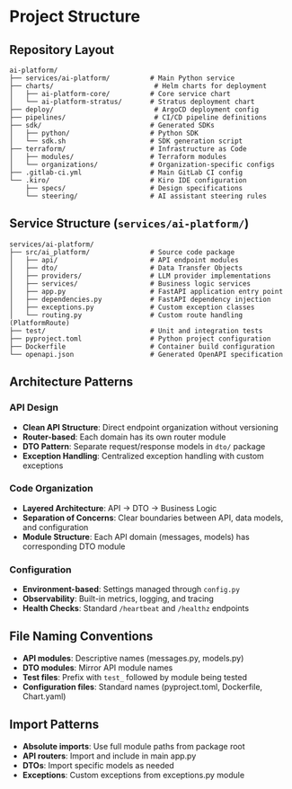 # Project Structure

## Repository Layout

```
ai-platform/
├── services/ai-platform/          # Main Python service
├── charts/                         # Helm charts for deployment
│   ├── ai-platform-core/          # Core service chart
│   └── ai-platform-stratus/       # Stratus deployment chart
├── deploy/                         # ArgoCD deployment config
├── pipelines/                      # CI/CD pipeline definitions
├── sdk/                           # Generated SDKs
│   ├── python/                    # Python SDK
│   └── sdk.sh                     # SDK generation script
├── terraform/                     # Infrastructure as Code
│   ├── modules/                   # Terraform modules
│   └── organizations/             # Organization-specific configs
├── .gitlab-ci.yml                 # Main GitLab CI config
└── .kiro/                         # Kiro IDE configuration
    ├── specs/                     # Design specifications
    └── steering/                  # AI assistant steering rules
```

## Service Structure (`services/ai-platform/`)

```
services/ai-platform/
├── src/ai_platform/               # Source code package
│   ├── api/                       # API endpoint modules
│   ├── dto/                       # Data Transfer Objects
│   ├── providers/                 # LLM provider implementations
│   ├── services/                  # Business logic services
│   ├── app.py                     # FastAPI application entry point
│   ├── dependencies.py            # FastAPI dependency injection
│   ├── exceptions.py              # Custom exception classes
│   └── routing.py                 # Custom route handling (PlatformRoute)
├── test/                          # Unit and integration tests
├── pyproject.toml                 # Python project configuration
├── Dockerfile                     # Container build configuration
└── openapi.json                   # Generated OpenAPI specification
```

## Architecture Patterns

### API Design
- **Clean API Structure**: Direct endpoint organization without versioning
- **Router-based**: Each domain has its own router module
- **DTO Pattern**: Separate request/response models in `dto/` package
- **Exception Handling**: Centralized exception handling with custom exceptions

### Code Organization
- **Layered Architecture**: API → DTO → Business Logic
- **Separation of Concerns**: Clear boundaries between API, data models, and configuration
- **Module Structure**: Each API domain (messages, models) has corresponding DTO module

### Configuration
- **Environment-based**: Settings managed through `config.py`
- **Observability**: Built-in metrics, logging, and tracing
- **Health Checks**: Standard `/heartbeat` and `/healthz` endpoints

## File Naming Conventions
- **API modules**: Descriptive names (messages.py, models.py)
- **DTO modules**: Mirror API module names
- **Test files**: Prefix with `test_` followed by module being tested
- **Configuration files**: Standard names (pyproject.toml, Dockerfile, Chart.yaml)

## Import Patterns
- **Absolute imports**: Use full module paths from package root
- **API routers**: Import and include in main app.py
- **DTOs**: Import specific models as needed
- **Exceptions**: Custom exceptions from exceptions.py module